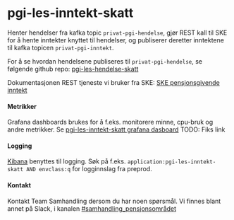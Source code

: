 # pgi-les-inntekt-skatt
Henter hendelser fra kafka topic ```privat-pgi-hendelse```, 
gjør REST kall til SKE for å hente inntekter knyttet til hendelser, 
og publiserer deretter inntektene til kafka topicen ```privat-pgi-inntekt```.

For å se hvordan hendelsene publiseres til ```privat-pgi-hendelse```, se følgende github repo: [pgi-les-hendelse-skatt](https://github.com/navikt/pgi-les-hendelse-skatt/)

Dokumentasjonen REST tjeneste vi bruker fra SKE: [SKE pensjonsgivende inntekt](https://skatteetaten.github.io/datasamarbeid-api-dokumentasjon/reference_pgi.html)

#### Metrikker
Grafana dashboards brukes for å f.eks. monitorere minne, cpu-bruk og andre metrikker.
Se [pgi-les-inntekt-skatt grafana dasboard](https://grafana.adeo.no/) TODO: Fiks link

#### Logging
[Kibana](https://logs.adeo.no/app/kibana) benyttes til logging. Søk på f.eks. ```application:pgi-les-inntekt-skatt AND envclass:q``` for logginnslag fra preprod.


#### Kontakt
Kontakt Team Samhandling dersom du har noen spørsmål. Vi finnes blant annet på Slack, i kanalen [#samhandling_pensjonsområdet](https://nav-it.slack.com/archives/CQ08JC3UG)

